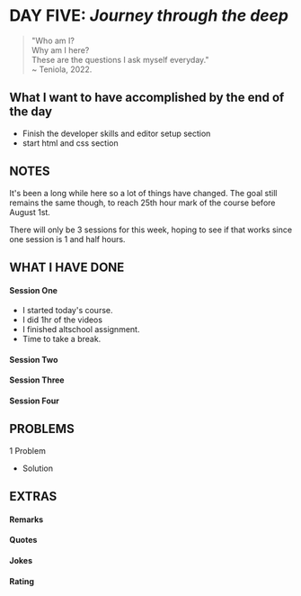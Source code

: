 # DAY FIVE: _Journey through the deep_

> "Who am I?  
> Why am I here?  
> These are the questions I ask myself everyday."  
> ~ Teniola, 2022.

## What I want to have accomplished by the end of the day

- Finish the developer skills and editor setup section
- start html and css section

## NOTES

It's been a long while here so a lot of things have changed.
The goal still remains the same though, to reach 25th hour mark of the course before August 1st.

There will only be 3 sessions for this week, hoping to see if that works since one session is 1 and half hours.

## WHAT I HAVE DONE

#### Session One

- I started today's course.
- I did 1hr of the videos
- I finished altschool assignment.
- Time to take a break.

#### Session Two

#### Session Three

#### Session Four

## PROBLEMS

1 Problem

- Solution

## EXTRAS

#### Remarks

#### Quotes

#### Jokes

#### Rating

